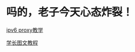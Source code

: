 # 吗的，老子今天心态炸裂！

[ipv6 proxy教学](https://www.youtube.com/watch?v=Txfh0a4YqzQ&t=32s)

[学长图文教程](https://bubublog.vercel.app/ipv6vps)